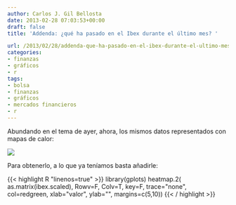 ```yaml
---
author: Carlos J. Gil Bellosta
date: 2013-02-28 07:03:53+00:00
draft: false
title: 'Addenda: ¿qué ha pasado en el Ibex durante el último mes? '

url: /2013/02/28/addenda-que-ha-pasado-en-el-ibex-durante-el-ultimo-mes/
categories:
- finanzas
- gráficos
- r
tags:
- bolsa
- finanzas
- gráficos
- mercados financieros
- r
---
```


Abundando en el tema de ayer, ahora, los mismos datos representados con mapas de calor:

[![](/wp-uploads/2013/02/ibex_heatmap.png)
](/wp-uploads/2013/02/ibex_heatmap.png)

Para obtenerlo, a lo que ya teníamos basta añadirle:

{{< highlight R "linenos=true" >}}
library(gplots)
heatmap.2(
    as.matrix(ibex.scaled),
    Rowv=F, Colv=T, key=F, trace="none",
    col=redgreen, xlab="valor", ylab="",
    margins=c(5,10))
{{< / highlight >}}



